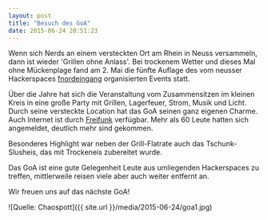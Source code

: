 ```yaml
---
layout: post
title: "Besuch des GoA"
date: 2015-06-24 20:51:23
---
```

Wenn sich Nerds an einem versteckten Ort am Rhein in Neuss versammeln, dann ist wieder 'Grillen ohne Anlass'.
Bei trockenem Wetter und dieses Mal ohne Mückenplage fand am 2. Mai die fünfte Auflage des vom neusser Hackerspaces [fnordeingang](https://wwww.fnordeingang.de) organisierten Events statt.

Über die Jahre hat sich die Veranstaltung vom Zusammensitzen im kleinen Kreis in eine große Party mit Grillen, Lagerfeuer, Strom, Musik und Licht. Durch seine versteckte Location hat das GoA seinen ganz eigenen Charme. Auch Internet ist durch [Freifunk](https://www.freifunk-rheinland.de) verfügbar. Mehr als 60 Leute hatten sich angemeldet, deutlich mehr sind gekommen.

Besonderes Highlight war neben der Grill-Flatrate auch das Tschunk-Slusheis, das mit Trockeneis zubereitet wurde.

Das GoA ist eine gute Gelegenheit Leute aus umliegenden Hackerspaces zu treffen, mittlerweile reisen viele aber auch weiter entfernt an.

Wir freuen uns auf das nächste GoA!

![Quelle: Chaospott]({{ site.url }}/media/2015-06-24/goa1.jpg)
